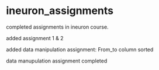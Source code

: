 # ineuron_assignments
completed assignments in ineuron course.

added assignment 1 & 2

added data manipulation assignment: From_to column sorted

data manupulation assignment completed